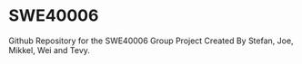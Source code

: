 # SWE40006
Github Repository for the SWE40006 Group Project
Created By Stefan, Joe, Mikkel, Wei and Tevy.
